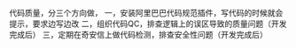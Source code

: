 代码质量，分三个方向做，
一，安装阿里巴巴代码规范插件，写代码的时候就会提示，要求边写边改
二，组织代码QC，排查逻辑上的误区导致的质量问题（开发完成后）
三，定期在奇安信上做代码检测，排查安全性问题（开发完成后）
